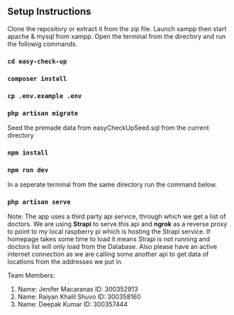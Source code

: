 ## Setup Instructions 

Clone the repository or extract it from the zip file. Launch xampp then start apache & mysql from xampp.
Open the terminal from the directory and run the followig commands. 

### `cd easy-check-up` 
### `composer install`
### `cp .env.example .env`
### `php artisan migrate`
Seed the premade data from easyCheckUpSeed.sql from the current directory
### `npm install`
### `npm run dev`
In a seperate terminal from the same directory run the command below.
### `php artisan serve`


Note: The app uses a third party api service, through which we get a list of doctors. We are using **Strapi** to serve this api and **ngrok** as a reverse proxy to point to my local raspberry pi which is hosting the Strapi service. If homepage takes some time to load it means Strapi is not running and doctors list will only load from the Database. Also please have an active internet connection as we are calling some another api to get data of locations from the addresses we put in.

Team Members:
1. Name: Jenifer Macaranas ID: 300352913
2. Name: Raiyan Khalil Shuvo ID: 300358160
3. Name: Deepak Kumar ID: 300357444
